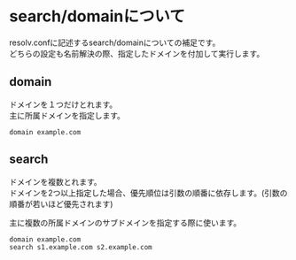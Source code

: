# search/domainについて
resolv.confに記述するsearch/domainについての補足です。  
どちらの設定も名前解決の際、指定したドメインを付加して実行します。
## domain
ドメインを１つだけとれます。  
主に所属ドメインを指定します。
```
domain example.com
```

## search
ドメインを複数とれます。  
ドメインを2つ以上指定した場合、優先順位は引数の順番に依存します。(引数の順番が若いほど優先されます)  

主に複数の所属ドメインのサブドメインを指定する際に使います。
```
domain example.com
search s1.example.com s2.example.com
```
